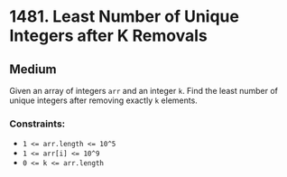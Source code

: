 # 1481. Least Number of Unique Integers after K Removals

## Medium

Given an array of integers `arr` and an integer `k`. Find the least number of unique integers after removing exactly `k`
elements.

### Constraints:

- `1 <= arr.length <= 10^5`
- `1 <= arr[i] <= 10^9`
- `0 <= k <= arr.length`
